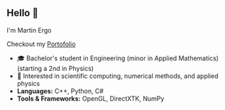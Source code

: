 ## Hello 👋
I'm Martin Ergo

Checkout my [Portofolio](https://fyx0x.github.io/portfolio)

- 🎓 Bachelor's student in Engineering (minor in Applied Mathematics) (starting a 2nd in Physics)  
- 🔬 Interested in scientific computing, numerical methods, and applied physics
- **Languages:** C++, Python, C#
- **Tools & Frameworks:** OpenGL, DirectXTK, NumPy   
